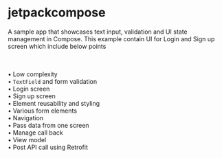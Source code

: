# jetpackcompose
A sample app that showcases text input, validation and UI state management in Compose.
This example contain UI for Login and Sign up screen which include below points

<br><br>• Low complexity<br>• `TextField` and form validation<br>• Login screen <br>• Sign up screen <br>• Element reusability and styling<br>• Various form elements <br>• Navigation <br>• Pass data from one screen <br>• Manage call back<br>• View model<br>• Post API call using Retrofit
